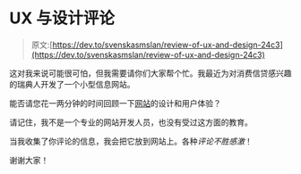 # UX 与设计评论

> 原文:[https://dev.to/svenskasmslan/review-of-ux-and-design-24c3](https://dev.to/svenskasmslan/review-of-ux-and-design-24c3)

这对我来说可能很可怕，但我需要请你们大家帮个忙。我最近为对消费信贷感兴趣的瑞典人开发了一个小型信息网站。

能否请您花一两分钟的时间回顾一下[网站](https://www.svenskasmslan.com/)的设计和用户体验？

请记住，我不是一个专业的网站开发人员，也没有受过这方面的教育。

当我收集了你评论的信息，我会把它放到网站上。各种*评论不胜感激*！

谢谢大家！